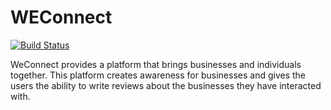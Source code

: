 # WEConnect

[![Build Status](https://travis-ci.org/augustineezinwa/WEConnect.svg?branch=master)](https://travis-ci.org/augustineezinwa/WEConnect)

WeConnect provides a platform that brings businesses and individuals together. This platform
creates awareness for businesses and gives the users the ability to write reviews about the
businesses they have interacted with.
